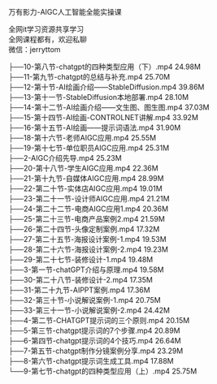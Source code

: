 万有影力-AIGC人工智能全能实操课

全网it学习资源共享学习<br>全网课程都有，欢迎私聊<br>微信：jerryttom<br>

├──10-第八节-chatgpt的四种类型应用（下）.mp4 24.98M<br> ├──11-第九节-chatgpt的总结与补充.mp4 25.70M<br> ├──12-第十节-AI绘画介绍——StableDiffusion.mp4 39.86M<br> ├──13-第十一节-StableDiffusion本地部署.mp4 28.10M<br> ├──14-第十二节-AI绘画介绍——文生图、图生图.mp4 37.03M<br> ├──15-第十四节-AI绘画-CONTROLNET讲解.mp4 33.92M<br> ├──16-第十五节-AI绘画——提示词语法.mp4 31.90M<br> ├──18-第十六节-老师AIGC应用.mp4 25.55M<br> ├──19-第十七节-单位职员AIGC应用.mp4 25.31M<br> ├──2-AIGC介绍先导.mp4 25.23M<br> ├──20-第十八节-学生AIGC应用.mp4 22.36M<br> ├──21-第十九节-自媒体AIGC应用.mp4 28.99M<br> ├──22-第二十节-实体店AIGC应用.mp4 19.01M<br> ├──23-第二十一节-设计师AIGC应用.mp4 21.21M<br> ├──24-第二十二节-电商AIGC应用1.mp4 20.36M<br> ├──25-第二十三节-电商产品案例2.mp4 21.59M<br> ├──26-第二十四节-头像定制案例.mp4 17.32M<br> ├──27-第二十五节-海报设计案例-1.mp4 19.53M<br> ├──28-第二十六节-海报设计案例-2.mp4 19.23M<br> ├──29-第二十七节-装修设计-1.mp4 19.48M<br> ├──3-第一节-chatGPT介绍与原理.mp4 19.58M<br> ├──30-第二十八节-装修设计-2.mp4 17.35M<br> ├──31-第二十九节-AIPPT案例.mp4 17.36M<br> ├──32-第三十节-小说解说案例-1.mp4 20.75M<br> ├──33-第三十一节-小说解说案例-2.mp4 24.42M<br> ├──4-第二节-CHATGPT提示词的三个原则.mp4 20.15M<br> ├──5-第三节-chatgpt提示词的7个步骤.mp4 20.89M<br> ├──6-第四节-chatgpt提示词的4个技巧.mp4 26.64M<br> ├──7-第五节-chatgpt制作分镜案例分享.mp4 23.29M<br> ├──8-第六节-chatgpt提示词生成工具.mp4 17.88M<br> └──9-第七节-chatgpt的四种类型应用（上）.mp4 25.75M